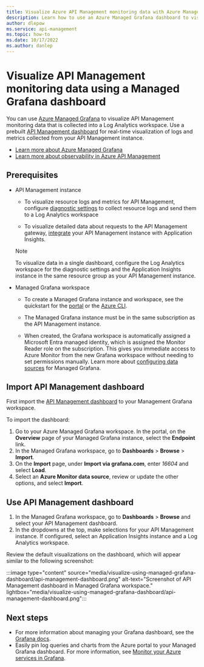 ```yaml
---
title: Visualize Azure API Management monitoring data with Azure Managed Grafana
description: Learn how to use an Azure Managed Grafana dashboard to visualize monitoring data from Azure API Management.
author: dlepow
ms.service: api-management
ms.topic: how-to
ms.date: 10/17/2022
ms.author: danlep
---
```


# Visualize API Management monitoring data using a Managed Grafana dashboard

You can use [Azure Managed Grafana](../managed-grafana/index.yml) to visualize API Management monitoring data that is collected into a Log Analytics workspace. Use a prebuilt [API Management dashboard](https://grafana.com/grafana/dashboards/16604-azure-api-management) for real-time visualization of logs and metrics collected from your API Management instance.

* [Learn more about Azure Managed Grafana](../managed-grafana/overview.md)
* [Learn more about observability in Azure API Management](observability.md)

## Prerequisites

* API Management instance

    * To visualize resource logs and metrics for API Management, configure [diagnostic settings](api-management-howto-use-azure-monitor.md#resource-logs) to collect resource logs and send them to a Log Analytics workspace
    
    * To visualize detailed data about requests to the API Management gateway, [integrate](api-management-howto-app-insights.md) your API Management instance with Application Insights.

    > [!NOTE]
    > To visualize data in a single dashboard, configure the Log Analytics workspace for the diagnostic settings and the Application Insights instance in the same resource group as your API Management instance.

* Managed Grafana workspace

    * To create a Managed Grafana instance and workspace, see the quickstart for the [portal](../managed-grafana/quickstart-managed-grafana-portal.md) or the [Azure CLI](../managed-grafana/quickstart-managed-grafana-cli.md).

    * The Managed Grafana instance must be in the same subscription as the API Management instance.
    
    * When created, the Grafana workspace is automatically assigned a Microsoft Entra managed identity, which is assigned the Monitor Reader role on the subscription. This gives you immediate access to Azure Monitor from the new Grafana workspace without needing to set permissions manually. Learn more about [configuring data sources](../managed-grafana/how-to-data-source-plugins-managed-identity.md) for Managed Grafana.

    
## Import API Management dashboard

First import the [API Management dashboard](https://grafana.com/grafana/dashboards/16604-azure-api-management) to your Management Grafana workspace.

To import the dashboard:

1. Go to your Azure Managed Grafana workspace. In the portal, on the **Overview** page of your Managed Grafana instance, select the **Endpoint** link. 
1. In the Managed Grafana workspace, go to **Dashboards** > **Browse** > **Import**.
1. On the **Import** page, under **Import via grafana.com**, enter *16604* and select **Load**. 
1. Select an **Azure Monitor data source**, review or update the other options, and select **Import**.

## Use API Management dashboard

1. In the Managed Grafana workspace, go to **Dashboards** > **Browse** and select your API Management dashboard.
1. In the dropdowns at the top, make selections for your API Management instance. If configured, select an Application Insights instance and a Log Analytics workspace.  

Review the default visualizations on the dashboard, which will appear similar to the following screenshot:

:::image type="content" source="media/visualize-using-managed-grafana-dashboard/api-management-dashboard.png" alt-text="Screenshot of API Management dashboard in Managed Grafana workspace." lightbox="media/visualize-using-managed-grafana-dashboard/api-management-dashboard.png":::

## Next steps

* For more information about managing your Grafana dashboard, see the [Grafana docs](https://grafana.com/docs/grafana/v9.0/dashboards/).
* Easily pin log queries and charts from the Azure portal to your Managed Grafana dashboard. For more information, see [Monitor your Azure services in Grafana](../azure-monitor/visualize/grafana-plugin.md#pin-charts-from-the-azure-portal-to-azure-managed-grafana).
